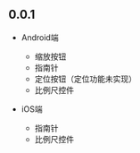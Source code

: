 ## 0.0.1

* Android端
    * 缩放按钮
    * 指南针
    * 定位按钮（定位功能未实现）
    * 比例尺控件
    
* iOS端
    * 指南针
    * 比例尺控件
